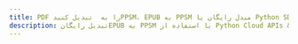 ---title: PDF را به  تبدیل کنیدPPSM، EPUB به PPSM مبدل رایگان یا Python SDKdescription: تبدیل رایگانEPUB به PPSM با استفاده از Python Cloud APIs & SDK همچنین اسناد PDF را در Cloud ایجاد، ویرایش و رندر کنید.---